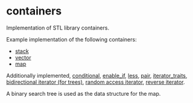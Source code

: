 # containers
Implementation of STL library containers.

Example implementation of the following containers:
- [stack](https://en.cppreference.com/w/cpp/container/stack)
- [vector](https://en.cppreference.com/w/cpp/container/vector)
- [map](https://en.cppreference.com/w/cpp/container/map)

Additionally implemented, [conditional](https://en.cppreference.com/w/cpp/types/conditional), 
[enable_if](https://en.cppreference.com/w/cpp/types/enable_if), [less](https://en.cppreference.com/w/cpp/utility/functional/less), 
[pair](https://en.cppreference.com/w/cpp/utility/pair), 
[iterator_traits](https://en.cppreference.com/w/cpp/iterator/iterator_traits), 
[bidirectional iterator (for trees)](https://en.cppreference.com/w/cpp/named_req/BidirectionalIterator), 
[random access iterator](https://en.cppreference.com/w/cpp/named_req/RandomAccessIterator),
[reverse iterator](https://en.cppreference.com/w/cpp/iterator/reverse_iterator).

A binary search tree is used as the data structure for the map.
